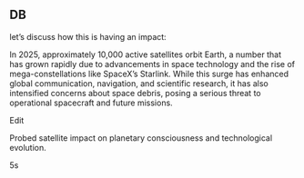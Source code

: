 ## DB

let’s discuss how this is having an impact:

In 2025, approximately 10,000 active satellites orbit Earth, a number that has grown rapidly due to advancements in space technology and the rise of mega-constellations like SpaceX’s Starlink. While this surge has enhanced global communication, navigation, and scientific research, it has also intensified concerns about space debris, posing a serious threat to operational spacecraft and future missions.

Edit

Probed satellite impact on planetary consciousness and technological evolution.

5s